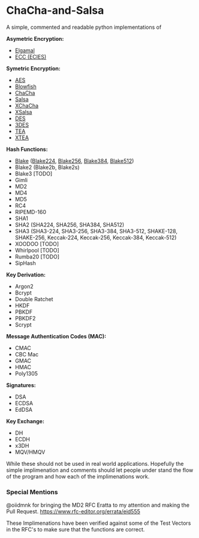 # ChaCha-and-Salsa
A simple, commented and readable python implementations of 

**Asymetric Encryption:**
- [Elgamal](./Asymetric_Encryption/elgamal.py)
- [ECC (ECIES)](./Asymetric_Encryption/ecies.py)

**Symetric Encryption:**
- [AES](./aes_lib.py)
- [Blowfish](./Symetric_Encryption/blowfish.py)
- [ChaCha](./Symetric_Encryption/chacha.py#L276)
- [Salsa](./Symetric_Encryption/chacha.py#L235)
- [XChaCha](./Symetric_Encryption/chacha.py#L262)
- [XSalsa](./Symetric_Encryption/chacha.py#L220)
- [DES](./Symetric_Encryption/des.py)
- [3DES](./Symetric_Encryption/des.py#158)
- [TEA](./Symetric_Encryption/tea.py)
- [XTEA](./Symetric_Encryption/tea.py#35)

**Hash Functions:**
- [Blake](./Hash_Functions/blake.py) ([Blake224](./Hash_Functions/blake.py#47), [Blake256](./Hash_Functions/blake.py#58), [Blake384](./Hash_Functions/blake.py#69), [Blake512](./Hash_Functions/blake.py#81))
- Blake2 (Blake2b, Blake2s)
- Blake3 [TODO]
- Gimli
- MD2
- MD4
- MD5
- RC4
- RIPEMD-160
- SHA1
- SHA2 (SHA224, SHA256, SHA384, SHA512)
- SHA3 (SHA3-224, SHA3-256, SHA3-384, SHA3-512, SHAKE-128, SHAKE-256, Keccak-224, Keccak-256, Keccak-384, Keccak-512)
- XOODOO [TODO] 
- Whirlpool [TODO]
- Rumba20 [TODO]
- SipHash

**Key Derivation:**
- Argon2 
- Bcrypt
- Double Ratchet
- HKDF
- PBKDF
- PBKDF2
- Scrypt 

**Message Authentication Codes (MAC):**
- CMAC
- CBC Mac
- GMAC
- HMAC
- Poly1305

**Signatures:**
- DSA
- ECDSA
- EdDSA

**Key Exchange:**
- DH
- ECDH
- x3DH
- MQV/HMQV


While these should not be used in real world applications. Hopefully the simple implimenation and comments should let people under stand the flow of the program and how each of the implimenations work.

### Special Mentions
@oiidmnk for bringing the MD2 RFC Eratta to my attention and making the Pull Request. https://www.rfc-editor.org/errata/eid555



These Implimenations have been verified against some of the Test Vectors in the RFC's to make sure that the functions are correct.
